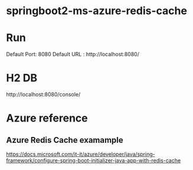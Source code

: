 # springboot2-ms-azure-redis-cache

# Run
Default Port: 8080
Default URL : http://localhost:8080/

# H2 DB
http://localhost:8080/console/ 

# Azure reference
## Azure Redis Cache examample
https://docs.microsoft.com/it-it/azure/developer/java/spring-framework/configure-spring-boot-initializer-java-app-with-redis-cache